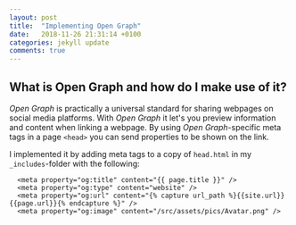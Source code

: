 ```yaml
---
layout: post
title:  "Implementing Open Graph"
date:   2018-11-26 21:31:14 +0100
categories: jekyll update
comments: true
---
```


## What is Open Graph and how do I make use of it?

*Open Graph* is practically a universal standard for sharing webpages on social media platforms. With *Open Graph* it let's you preview information and content when linking a webpage. By using *Open Graph*-specific meta tags in a page `<head>` you can send properties to be shown on the link.

I implemented it by adding meta tags to a copy of `head.html` in my `_includes`-folder with the following:
```
  <meta property="og:title" content="{{ page.title }}" />
  <meta property="og:type" content="website" />
  <meta property="og:url" content="{% capture url_path %}{{site.url}}{{page.url}}{% endcapture %}" />
  <meta property="og:image" content="/src/assets/pics/Avatar.png" />
```